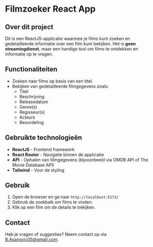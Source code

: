 # Filmzoeker React App

## Over dit project
Dit is een ReactJS-applicatie waarmee je films kunt zoeken en gedetailleerde informatie over een film kunt bekijken. Het is **geen streamingdienst**, maar een handige tool om films te ontdekken en informatie op te vragen.

## Functionaliteiten
- Zoeken naar films op basis van een titel.
- Bekijken van gedetailleerde filmgegevens zoals:
  - Titel
  - Beschrijving
  - Releasedatum
  - Genre(s)
  - Regisseur(s)
  - Acteurs
  - Beoordeling

## Gebruikte technologieën
- **ReactJS** - Frontend framework
- **React Router** - Navigatie binnen de applicatie
- **API** - Ophalen van filmgegevens (bijvoorbeeld via OMDB API of The Movie Database API)
- **Tailwind** - Voor de styling


## Gebruik
1. Open de browser en ga naar `http://localhost:5173/`
2. Gebruik de zoekbalk om films te vinden.
3. Klik op een film om de details te bekijken.


## Contact
Heb je vragen of suggesties? Neem contact op via B.Asanovic05@gmail.com.

